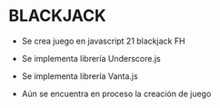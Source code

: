 # BLACKJACK

- Se crea juego en javascript 21 blackjack FH
- Se implementa librería Underscore.js
- Se implementa librería Vanta.js

- Aún se encuentra en proceso la creación de juego
